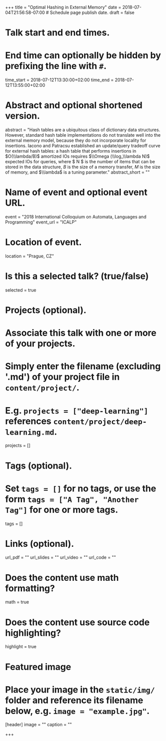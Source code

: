 +++
title = "Optimal Hashing in External Memory"
date = 2018-07-04T21:56:58-07:00  # Schedule page publish date.
draft = false

# Talk start and end times.
#   End time can optionally be hidden by prefixing the line with `#`.
time_start = 2018-07-12T13:30:00+02:00
time_end = 2018-07-12T13:55:00+02:00

# Abstract and optional shortened version.
abstract = "Hash tables are a ubiquitous class of dictionary data structures. However, standard hash table implementations do not translate well into the external memory model, because they do not incorporate locality for insertions. Iacono and Patracsu established an update/query tradeoff curve for external hash tables: a hash table that performs insertions in $O(\\lambda/B)$ amortized IOs requires $\\Omega (\\log_\\lambda N)$ expected IOs for queries, where $ N $ is the number of items that can be stored in the data structure, $B$ is the size of a memory transfer, $M$ is the size of memory, and $\\lambda$ is a tuning parameter."
abstract_short = ""

# Name of event and optional event URL.
event = "2018 International Colloquium on Automata, Languages and Programming"
event_url = "ICALP"

# Location of event.
location = "Prague, CZ"

# Is this a selected talk? (true/false)
selected = true

# Projects (optional).
#   Associate this talk with one or more of your projects.
#   Simply enter the filename (excluding '.md') of your project file in `content/project/`.
#   E.g. `projects = ["deep-learning"]` references `content/project/deep-learning.md`.
projects = []

# Tags (optional).
#   Set `tags = []` for no tags, or use the form `tags = ["A Tag", "Another Tag"]` for one or more tags.
tags = []

# Links (optional).
url_pdf = ""
url_slides = ""
url_video = ""
url_code = ""

# Does the content use math formatting?
math = true

# Does the content use source code highlighting?
highlight = true

# Featured image
# Place your image in the `static/img/` folder and reference its filename below, e.g. `image = "example.jpg"`.
[header]
image = ""
caption = ""

+++
